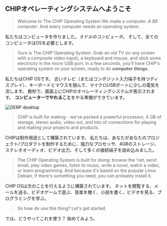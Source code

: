 ## CHIPオペレーティングシステムへようこそ
> Welcome to The CHIP Operating System
> We made a computer. *A $9 computer*. And every computer needs an operating system. 

私たちはコンピュータを作りました。*９ドルのコンピュータ*。
そして、全てのコンピュータはOSを必要とします。

> Ours is The CHIP Operating System. Grab an old TV (or any screen with a composite video input), a keyboard and mouse, and stick some electricity in the micro USB port. In a few seconds, you'll have CHIP's operating system on your screen, ready to do **computer things.** 

私たちはCHIP OSです。
古いテレビ（またはコンポジット入力端子を持つディスプレイ）、キーボードとマウスを掴んで、マイクロUSBポートに少しの電気を流します。
数秒で、画面上にCHIPのオペレーティングシステムが表示されます。
**コンピューターでやれること**をやる準備ができています。

![DERP desktop](./../images/screen_desktop.jpg)

> CHIP is built for making - we've packed a powerful processor, 4 GB of storage, stereo audio, video out,  and lots of connections for playing and making your projects and products. 

CHIPは制作用途として構築されています。
私たちは、あなたがあなたのプロジェクト/プロダクトを制作するために、強力なプロセッサ、4GBのストレージ、ステレオオーディオ、ビデオ出力、そして多くの接続端子を詰め込みました。


> The CHIP Operating System is built for doing: browse the 'net, send email, play video games, listen to music, write a novel, watch a video, or learn programming. And because it's based on the popular Linux Debian, if there's something you need, you can probably install it. 

CHIP OSは次のことを行えるように構築されています。
ネットを閲覧する、メールを送る、ビデオゲームで遊ぶ、音楽を聴く、小説を書く、ビデオを見る、プログラミングを学ぶ。


> So how do use this thing? Let's get started.

では、どうやってこれを使う？ 始めてみよう。
